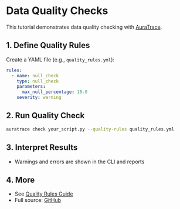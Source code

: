 # Data Quality Checks

This tutorial demonstrates data quality checking with [AuraTrace](https://github.com/Cosmos-Coder-Ray/AuraTrace.git).

## 1. Define Quality Rules

Create a YAML file (e.g., `quality_rules.yml`):

```yaml
rules:
  - name: null_check
    type: null_check
    parameters:
      max_null_percentage: 10.0
    severity: warning
```

## 2. Run Quality Check

```bash
auratrace check your_script.py --quality-rules quality_rules.yml
```

## 3. Interpret Results
- Warnings and errors are shown in the CLI and reports

## 4. More
- See [Quality Rules Guide](../quality-rules.md)
- Full source: [GitHub](https://github.com/Cosmos-Coder-Ray/AuraTrace.git) 
